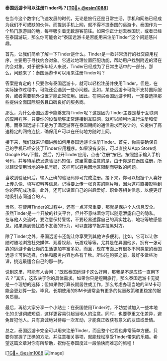 **泰国远游卡可以注册Tinder吗？[[TG💪+ @esim1088](https://t.me/s/esim1088)]**

在当今这个数字化飞速发展的时代，无论是旅行还是日常生活，手机和网络已经成为我们不可或缺的伙伴。而提到手机上网，就不得不提泰国的远游卡。泰国作为一个热门旅游目的地，每年吸引着无数游客前往。如果你正计划去泰国玩，或者已经在泰国游玩，那么你可能会对“泰国远游卡是否能用来注册Tinder”这个问题感兴趣。

首先，让我们简单了解一下Tinder是什么。Tinder是一款非常流行的社交应用程序，主要用于寻找约会对象。它通过地理位置匹配功能，帮助用户找到附近的潜在约会对象。对于很多年轻人来说，Tinder已经成为了日常生活中的一部分。那么，问题来了：泰国远游卡可以用来注册Tinder吗？

答案是肯定的！只要你有泰国远游卡，就可以轻松注册并使用Tinder。但是，在实际操作过程中，可能还会遇到一些小问题。比如，某些远游卡可能不支持国际服务，或者需要额外设置才能正常使用。因此，在购买泰国远游卡时，一定要选择那些提供全面国际服务且口碑良好的服务商。

那么，为什么泰国远游卡能够支持Tinder呢？这是因为Tinder主要是基于互联网的应用程序，只要你的设备能够正常连接到互联网，就可以顺利地进行注册和使用。而泰国远游卡正是为了满足游客在泰国期间的通信需求而设计的，它提供了高速稳定的网络连接，确保用户可以在任何地方随时上网。

接下来，我们就来详细讲解如何用泰国远游卡注册Tinder。首先，你需要确保自己的手机已经安装了Tinder应用程序。如果没有安装，可以直接从App Store或Google Play下载。然后，打开Tinder应用，点击“注册”按钮。按照提示输入手机号码，并等待系统发送验证码短信。这里需要注意的是，由于你是在泰国注册，所以建议使用当地的手机号码，这样可以避免因地区限制而导致的问题。

当收到验证码后，输入正确的验证码即可完成注册。接下来，你可以根据个人喜好上传头像、填写资料等信息。记得要上传一张真实的照片哦，因为这将直接影响到你的匹配成功率。此外，还可以设置自己的兴趣爱好、职业等相关信息，以便更好地吸引志同道合的人。

当然，在使用Tinder的过程中，还有一点非常重要，那就是保护个人信息安全。虽然Tinder是一个开放的社交平台，但并不意味着你可以随意泄露自己的隐私。在与他人交流时，要注意保持警惕，不要轻易透露自己的真实姓名、地址等敏感信息。如果遇到骚扰或不友善的行为，可以直接举报并拉黑对方。

除了Tinder之外，泰国远游卡还能让你享受到其他许多便利。比如，它可以让你随时随地浏览社交媒体、观看视频、玩游戏等等。尤其是在异国他乡，拥有一张可靠的远游卡会让你的生活更加丰富多彩。而且，现在市面上有很多不同类型的泰国远游卡可供选择，价格和服务内容也各有千秋。所以在购买之前，最好多做些功课，挑选最适合自己的那一款。

说到这里，可能有人会问：“既然泰国远游卡这么好用，那我是不是应该一直用下去？”其实，这取决于你的具体需求。如果你只是短期旅行，那么泰国远游卡无疑是一个理想的选择；但如果你打算长期居住或工作，那么考虑办理当地的SIM卡可能会更划算一些。毕竟，长期使用的SIM卡通常会有更多的优惠政策和更稳定的服务质量。

最后，再给大家分享一个小贴士：在泰国使用Tinder时，不妨尝试加入一些本地化的关键词或短语，这样更容易引起当地人的注意。同时，也要尊重文化差异，避免冒犯他人。只有真诚地对待每一次互动，才能真正收获有意义的友谊或爱情。

总之，泰国远游卡完全可以用来注册Tinder，而且整个过程也非常简单方便。只要你掌握了正确的方法，并注意相关事项，就能轻松享受Tinder带来的乐趣。希望这篇文章对你有所帮助，祝你在泰国度过一段愉快而难忘的旅程！

[[TG💪+ @esim1088](https://t.me/s/esim1088) ![Image](https://i.postimg.cc/4NQfJmqS/Snipaste-2025-05-13-00-14-12.png)]